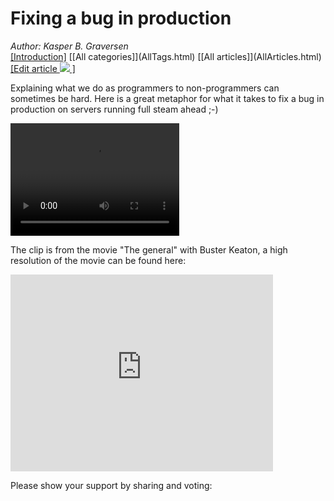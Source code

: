 # Fixing a bug in production
*Author: Kasper B. Graversen*
<br>[[Introduction]](<BaseUrl/>) [[All categories]](<BaseUrl/>AllTags.html) [[All articles]](<BaseUrl/>AllArticles.html) [[Edit article <img src="http://firstclassthoughts.co.uk/img/edit.png"> ]](<GithubPageUrl/>)<br>

<Categories Tags="Programmer_Humor">
</Categories>




<SocialShareButtons>
</SocialShareButtons>



Explaining what we do as programmers to non-programmers can sometimes be hard. Here is a great metaphor for what it takes to fix a bug in production on servers running full steam ahead ;-)

<video autoplay width="270" height="180" controls>
  <source src="FixingABugInProduction_buster_keaton_the_general.mp4" type="video/mp4">
Your browser does not support the video tag.
</video> 

The clip is from the movie "The general" with Buster Keaton, a high resolution of the movie can be found here:

<iframe width="420" height="315" src="https://www.youtube.com/embed/ilPk-SCHv30?rel=0&start=1500&end=1530" frameborder="0" allowfullscreen></iframe>


Please show your support by sharing and voting:
<SocialShareButtons>
</SocialShareButtons>



<br><br>
<CommentText>
</CommentText>

<br><br>
